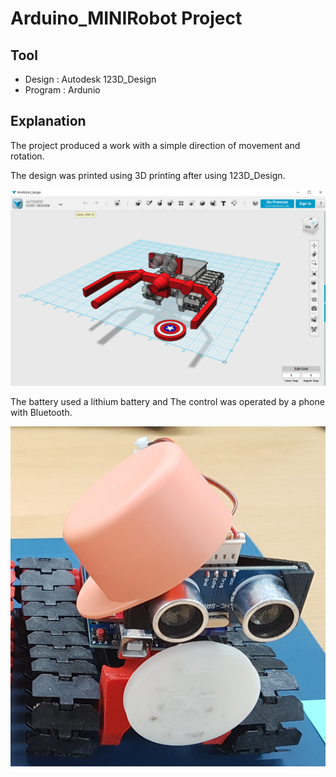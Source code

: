 # Arduino_MINIRobot Project

## Tool

- Design : Autodesk 123D_Design
- Program : Ardunio

## Explanation

The project produced a work with a simple direction of movement and rotation.

The design was printed using 3D printing after using 123D_Design.

![default](image/tool_design.png)

The battery used a lithium battery and The control was operated by a phone with Bluetooth.

![default](image/robot.jpg)